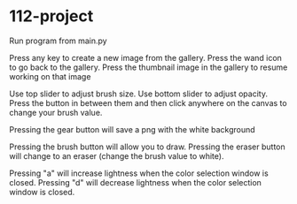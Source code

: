 # 112-project
 
Run program from main.py

Press any key to create a new image from the gallery.
Press the wand icon to go back to the gallery.
Press the thumbnail image in the gallery to resume working on that image
 
Use top slider to adjust brush size.
Use bottom slider to adjust opacity.
Press the button in between them and then click anywhere on the canvas to change your brush value.

Pressing the gear button will save a png with the white background

Pressing the brush button will allow you to draw.
Pressing the eraser button will change to an eraser (change the brush value to white).

Pressing "a" will increase lightness when the color selection window is closed.
Pressing "d" will decrease lightness when the color selection window is closed.
